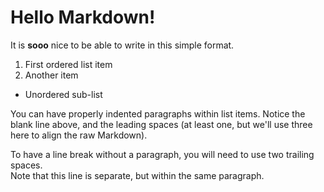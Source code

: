 # Hello Markdown!

It is **sooo** nice to be able to write in this simple format.

1. First ordered list item
2. Another item
  * Unordered sub-list
  
   You can have properly indented paragraphs within list items. Notice the blank line above, and the leading spaces (at least one, but we'll use three here to align the raw Markdown).

   To have a line break without a paragraph, you will need to use two trailing spaces.  
   Note that this line is separate, but within the same paragraph.  
